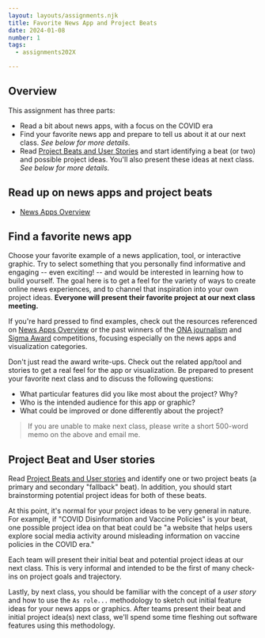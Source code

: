 ```yaml
---
layout: layouts/assignments.njk
title: Favorite News App and Project Beats
date: 2024-01-08
number: 1
tags:
  - assignments202X

---
```


## Overview

This assignment has three parts:

* Read a bit about news apps, with a focus on the COVID era
* Find your favorite news app and prepare to tell us about it at our next class. *See below for more details.*
* Read [Project Beats and User Stories](../../topics/beats_and_user_stories/) and start identifying a beat (or two) and possible project ideas. You'll also present these ideas at next class. *See below for more details.*


## Read up on news apps and project beats

- [News Apps Overview](../../topics/news_apps_overview/)


## Find a favorite news app

Choose your favorite example of a news application, tool, or interactive graphic. Try to select something that you personally find informative and engaging -- even exciting! -- and would be interested in learning how to build yourself. The goal here is to get a feel for the variety of ways to create online news experiences, and to channel that inspiration into your own project ideas. **Everyone will present their favorite project at our next class meeting.**

If you're hard pressed to find examples, check out the resources referenced on [News Apps Overview](../../topics/news_apps_overview/) or the past winners of the [ONA journalism][] and [Sigma Award][] competitions, focusing especially on the news apps and visualization categories.

[Sigma Award]: https://sigmaawards.org/

[ONA journalism]: https://awards.journalists.org/awards/visual-digital-storytelling/

Don't just read the award write-ups. Check out the related app/tool and stories to get a real feel for the app or visualization.  Be prepared to present your favorite next class and to discuss the following questions:

* What particular features did you like most about the project? Why?
* Who is the intended audience for this app or graphic?
* What could be improved or done differently about the project?

> If you are unable to make next class, please write a short 500-word memo on the above and email me.

##  Project Beat and User stories

Read [Project Beats and User stories](../../topics/beats_and_user_stories/) and identify one or two project beats (a primary and secondary "fallback" beat). In addition, you should start brainstorming potential project ideas for both of these beats.

At this point, it's normal for your project ideas to be very general in nature. For example, if "COVID Disinformation and Vaccine Policies" is your beat, one possible project idea on that beat could be "a website that helps users explore social media activity around misleading information on vaccine policies in the COVID era."

Each team will present their initial beat and potential project ideas at our next class. This is very informal and intended to be the first of many check-ins on project goals and trajectory.

Lastly, by next class, you should be familiar with the concept of a *user story* and how to use the `As role...` methodology to sketch out initial feature ideas for your news apps or graphics. After teams present their beat and initial project idea(s) next class, we'll spend some time fleshing out software features using this methodology.



